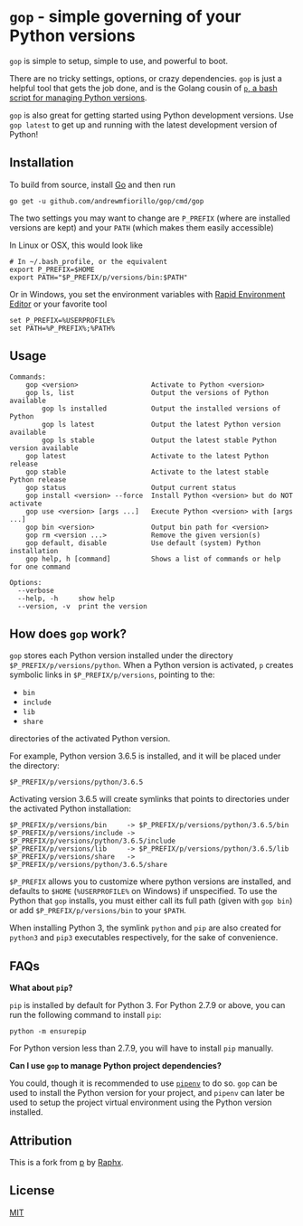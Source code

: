 # `gop` - simple governing of your Python versions

`gop` is simple to setup, simple to use, and powerful to boot.

There are no tricky settings, options, or crazy dependencies. `gop` is just a helpful tool that gets the job done, and is the Golang cousin of [`p`, a bash script for managing Python versions](https://github.com/Raphx/p).

`gop` is also great for getting started using Python development versions. Use `gop latest` to get up and running with the latest development version of Python!

## Installation

To build from source, install [Go](https://golang.org/) and then run

```shell
go get -u github.com/andrewmfiorillo/gop/cmd/gop
```


The two settings you may want to change are `P_PREFIX` (where are installed versions are kept) and your `PATH` (which makes them easily accessible)

In Linux or OSX, this would look like

```shell
# In ~/.bash_profile, or the equivalent
export P_PREFIX=$HOME
export PATH="$P_PREFIX/p/versions/bin:$PATH"
```

Or in Windows, you set the environment variables with [Rapid Environment Editor](https://www.rapidee.com/en/about) or your favorite tool

```batch
set P_PREFIX=%USERPROFILE%
set PATH=%P_PREFIX%;%PATH%
```

## Usage

```
Commands:
    gop <version>                  Activate to Python <version>
    gop ls, list                   Output the versions of Python available
        gop ls installed           Output the installed versions of Python
        gop ls latest              Output the latest Python version available
        gop ls stable              Output the latest stable Python version available
    gop latest                     Activate to the latest Python release
    gop stable                     Activate to the latest stable Python release
    gop status                     Output current status
    gop install <version> --force  Install Python <version> but do NOT activate
    gop use <version> [args ...]   Execute Python <version> with [args ...]
    gop bin <version>              Output bin path for <version>
    gop rm <version ...>           Remove the given version(s)
    gop default, disable           Use default (system) Python installation
    gop help, h [command]          Shows a list of commands or help for one command

Options:
  --verbose
  --help, -h     show help
  --version, -v  print the version

```

<!-- ### `gop`

Executing `gop` without any arguments displays a list of installed Python versions, and the current activated version.

```
$ p

    2.7.14
    3.3.4
  ο 3.6.5
```

### `p ls [latest|stable]`

List available Python versions. If `latest` or `stable` is supplied, show only the corresponding version.

```
$ p ls

# --snip--

    2.7.12
    2.7.13
    2.7.14
    3.0.1
    3.1.1
    3.1.2
    3.1.3
    3.1.4
    3.1.5
    3.2.1
    3.2.2
    3.2.3
    3.2.4
    3.2.5
    3.2.6
    3.3.0

# --snip--
```

### `p [<version>|latest|stable]`

Activate, or install the specified Python version if not already installed. `latest` and `stable` can be used to quickly install the latest or latest stable version respectively.

```
$ p 3.3.4

     install : Python-3.3.4
       fetch : https://www.python.org/ftp/python/3.3.4/Python-3.3.4.tgz
   configure : 3.3.4
     compile : 3.3.4

  Success: Installed Python 3.3.4!
```

### `p status`

Show the version, bin path, and status of current activated Python version.

```
$ p status
     version : 3.6.5
         bin : /home/raphx/.python/p/versions/python/3.6.5/bin/python
      latest : no
      stable : yes
```

### `p use`

Quickly use the specified version to execute a one-off command, even when the version is not activated.

```
$ p use 2.7.14 -c "import sys; print sys.version"
2.7.14 (default, Apr  5 2018, 22:47:52)
[GCC 7.3.1 20180312]
```

### `p bin`

Output the bin path for the current activated Python version.

```
$ p bin
/home/raphx/.python/p/versions/python/3.6.5/bin/python
```

### `p rm`

Remove an installed Python version. Multiple versions can also be provided using space as delimiter. The `rm` subcommand also accepts `stable` and `latest` identifier.

```
$ p rm 2.7.14
      remove : 2.7.14

  Success: Removed Python 2.7.14!
```

### `p default`

Remove the Python symlink created by `p`, thereby reverting to use the default or system installed Python, if there are any. For instance, I have a system Python with version 3.6.5:

```
$ p default
    activate : default

  Success: Now using default system Python!
``` -->

## How does `gop` work?

`gop` stores each Python version installed under the directory `$P_PREFIX/p/versions/python`. When a Python version is activated, `p` creates symbolic links in `$P_PREFIX/p/versions`, pointing to the:

 - `bin`
 - `include`
 - `lib`
 - `share`

directories of the activated Python version.

For example, Python version 3.6.5 is installed, and it will be placed under the directory:

```
$P_PREFIX/p/versions/python/3.6.5
```

Activating version 3.6.5 will create symlinks that points to directories under the activated Python installation:

```
$P_PREFIX/p/versions/bin     -> $P_PREFIX/p/versions/python/3.6.5/bin
$P_PREFIX/p/versions/include -> $P_PREFIX/p/versions/python/3.6.5/include
$P_PREFIX/p/versions/lib     -> $P_PREFIX/p/versions/python/3.6.5/lib
$P_PREFIX/p/versions/share   -> $P_PREFIX/p/versions/python/3.6.5/share
```

`$P_PREFIX` allows you to customize where python versions are installed, and defaults to `$HOME` (`%USERPROFILE%` on Windows) if unspecified. To use the Python that `gop` installs, you must either call its full path (given with `gop bin`) or add `$P_PREFIX/p/versions/bin` to your `$PATH`.

When installing Python 3, the symlink `python` and `pip` are also created for `python3` and `pip3` executables respectively, for the sake of convenience.

## FAQs

**What about `pip`?**

`pip` is installed by default for Python 3. For Python 2.7.9 or above, you can run the following command to install `pip`:

```
python -m ensurepip
```

For Python version less than 2.7.9, you will have to install `pip` manually.

**Can I use `gop` to manage Python project dependencies?**

You could, though it is recommended to use [`pipenv`](https://docs.pipenv.org/) to do so. `gop` can be used to install the Python version for your project, and `pipenv` can later be used to setup the project virtual environment using the Python version installed.

## Attribution

This is a fork from [p](https://github.com/Raphx/p) by [Raphx](https://github.com/Raphx).

## License

[MIT](LICENSE)

